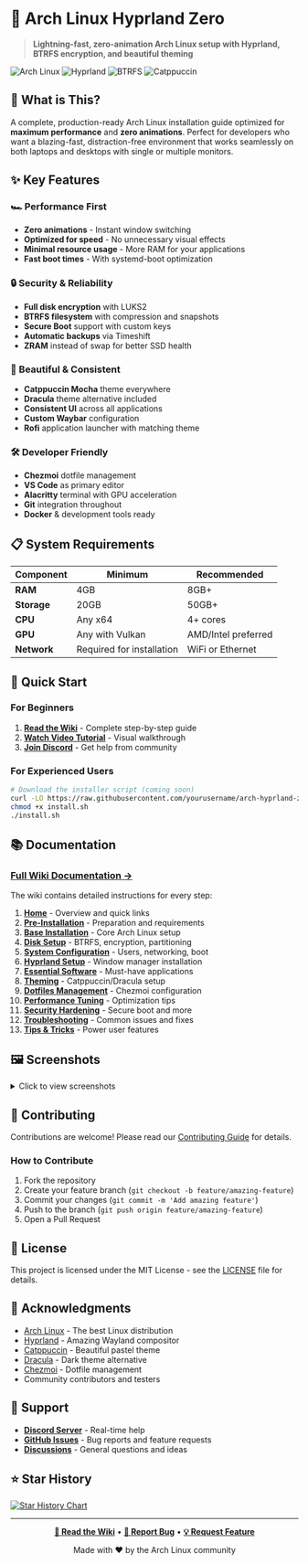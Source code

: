 # 🚀 Arch Linux Hyprland Zero
> **Lightning-fast, zero-animation Arch Linux setup with Hyprland, BTRFS encryption, and beautiful theming**

![Arch Linux](https://img.shields.io/badge/Arch%20Linux-1793D1?logo=arch-linux&logoColor=fff&style=for-the-badge)
![Hyprland](https://img.shields.io/badge/Hyprland-58E1FF?style=for-the-badge&logo=wayland&logoColor=white)
![BTRFS](https://img.shields.io/badge/BTRFS-FF6600?style=for-the-badge&logo=linux&logoColor=white)
![Catppuccin](https://img.shields.io/badge/Catppuccin-F5E0DC?style=for-the-badge&logo=data:image/svg+xml;base64,PHN2ZyB4bWxucz0iaHR0cDovL3d3dy53My5vcmcvMjAwMC9zdmciIHZpZXdCb3g9IjAgMCAyNCAyNCI+PHBhdGggZmlsbD0iIzMwMjQ0NiIgZD0iTTEyIDJDNi40OCAyIDIgNi40OCAyIDEyczQuNDggMTAgMTAgMTAgMTAtNC40OCAxMC0xMFMxNy41MiAyIDEyIDJ6Ii8+PC9zdmc+)

## 🎯 What is This?

A complete, production-ready Arch Linux installation guide optimized for **maximum performance** and **zero animations**. Perfect for developers who want a blazing-fast, distraction-free environment that works seamlessly on both laptops and desktops with single or multiple monitors.

## ✨ Key Features

### 🏎️ Performance First
- **Zero animations** - Instant window switching
- **Optimized for speed** - No unnecessary visual effects
- **Minimal resource usage** - More RAM for your applications
- **Fast boot times** - With systemd-boot optimization

### 🔒 Security & Reliability
- **Full disk encryption** with LUKS2
- **BTRFS filesystem** with compression and snapshots
- **Secure Boot** support with custom keys
- **Automatic backups** via Timeshift
- **ZRAM** instead of swap for better SSD health

### 🎨 Beautiful & Consistent
- **Catppuccin Mocha** theme everywhere
- **Dracula** theme alternative included
- **Consistent UI** across all applications
- **Custom Waybar** configuration
- **Rofi** application launcher with matching theme

### 🛠️ Developer Friendly
- **Chezmoi** dotfile management
- **VS Code** as primary editor
- **Alacritty** terminal with GPU acceleration
- **Git** integration throughout
- **Docker** & development tools ready

## 📋 System Requirements

| Component | Minimum | Recommended |
|-----------|---------|-------------|
| **RAM** | 4GB | 8GB+ |
| **Storage** | 20GB | 50GB+ |
| **CPU** | Any x64 | 4+ cores |
| **GPU** | Any with Vulkan | AMD/Intel preferred |
| **Network** | Required for installation | WiFi or Ethernet |

## 🚀 Quick Start

### For Beginners
1. **[Read the Wiki](../../wiki)** - Complete step-by-step guide
2. **[Watch Video Tutorial](https://youtu.be/your-video)** - Visual walkthrough
3. **[Join Discord](https://discord.gg/your-server)** - Get help from community

### For Experienced Users
```bash
# Download the installer script (coming soon)
curl -LO https://raw.githubusercontent.com/yourusername/arch-hyprland-zero/main/install.sh
chmod +x install.sh
./install.sh
```

## 📚 Documentation

### [Full Wiki Documentation →](../../wiki)

The wiki contains detailed instructions for every step:

1. **[Home](../../wiki/Home)** - Overview and quick links
2. **[Pre-Installation](../../wiki/01-Pre-Installation)** - Preparation and requirements
3. **[Base Installation](../../wiki/02-Base-Installation)** - Core Arch Linux setup
4. **[Disk Setup](../../wiki/03-Disk-Setup)** - BTRFS, encryption, partitioning
5. **[System Configuration](../../wiki/04-System-Configuration)** - Users, networking, boot
6. **[Hyprland Setup](../../wiki/05-Hyprland-Setup)** - Window manager installation
7. **[Essential Software](../../wiki/06-Essential-Software)** - Must-have applications
8. **[Theming](../../wiki/07-Theming)** - Catppuccin/Dracula setup
9. **[Dotfiles Management](../../wiki/08-Dotfiles-Management)** - Chezmoi configuration
10. **[Performance Tuning](../../wiki/09-Performance-Tuning)** - Optimization tips
11. **[Security Hardening](../../wiki/10-Security-Hardening)** - Secure boot and more
12. **[Troubleshooting](../../wiki/11-Troubleshooting)** - Common issues and fixes
13. **[Tips & Tricks](../../wiki/12-Tips-and-Tricks)** - Power user features

## 🖼️ Screenshots

<details>
<summary>Click to view screenshots</summary>

### Desktop
![Desktop](screenshots/desktop.png)

### Application Launcher
![Rofi](screenshots/rofi.png)

### Terminal
![Terminal](screenshots/terminal.png)

### File Manager
![Thunar](screenshots/thunar.png)

</details>

## 🤝 Contributing

Contributions are welcome! Please read our [Contributing Guide](CONTRIBUTING.md) for details.

### How to Contribute
1. Fork the repository
2. Create your feature branch (`git checkout -b feature/amazing-feature`)
3. Commit your changes (`git commit -m 'Add amazing feature'`)
4. Push to the branch (`git push origin feature/amazing-feature`)
5. Open a Pull Request

## 📝 License

This project is licensed under the MIT License - see the [LICENSE](LICENSE) file for details.

## 🙏 Acknowledgments

- [Arch Linux](https://archlinux.org/) - The best Linux distribution
- [Hyprland](https://hyprland.org/) - Amazing Wayland compositor
- [Catppuccin](https://github.com/catppuccin) - Beautiful pastel theme
- [Dracula](https://draculatheme.com/) - Dark theme alternative
- [Chezmoi](https://www.chezmoi.io/) - Dotfile management
- Community contributors and testers

## 💬 Support

- **[Discord Server](https://discord.gg/your-server)** - Real-time help
- **[GitHub Issues](../../issues)** - Bug reports and feature requests
- **[Discussions](../../discussions)** - General questions and ideas

## ⭐ Star History

[![Star History Chart](https://api.star-history.com/svg?repos=yourusername/arch-hyprland-zero&type=Date)](https://star-history.com/#yourusername/arch-hyprland-zero&Date)

---

<div align="center">
  
**[📖 Read the Wiki](../../wiki)** • **[🐛 Report Bug](../../issues)** • **[💡 Request Feature](../../issues)**

Made with ❤️ by the Arch Linux community

</div>